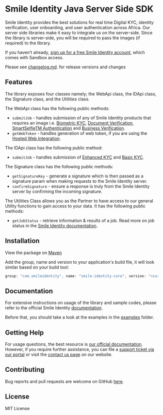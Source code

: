 # Smile Identity Java Server Side SDK

Smile Identity provides the best solutions for real time Digital KYC, identity verification, user onboarding, and user authentication across Africa. Our server side libraries make it easy to integrate us on the server-side. Since the library is server-side, you will be required to pass the images (if required) to the library.


 If you haven’t already, [sign up for a free Smile Identity account](https://www.smileidentity.com/schedule-a-demo/), which comes with Sandbox access.


Please see [changelog.md](https://github.com/smileidentity/smile-identity-core-java/blob/master/changelog.md). for release versions and changes


## Features
The library exposes four classes namely; the WebApi class, the IDApi class, the Signature class, and the Utilities class.

The WebApi class has the following public methods:
 - `submitJob` -  handles submission of any of Smile Identity products that requires an image i.e. [Biometric KYC](https://docs.smileidentity.com/products/biometric-kyc), [Document Verification](https://docs.smileidentity.com/products/document-verification), [SmartSelfieTM  Authentication](https://docs.smileidentity.com/products/biometric-authentication) and [Business Verification](https://docs.smileidentity.com/products/for-businesses-kyb/business-verification).
 - `getWebToken` - handles generation of web token, if you are using the [Hosted Web Integration](https://docs.smileidentity.com/web-mobile-web/web-integration-beta).

 The IDApi class has the following public method:

- `submitJob` - handles submission of [Enhanced KYC](https://docs.smileidentity.com/products/identity-lookup) and [Basic KYC](https://docs.smileidentity.com/products/id-verification).

The Signature class has the following public methods:

- `getSignatureKey` - generate a signature which is then passed as a signature param when making requests to the Smile Identity server.
- `confirmSignature` - ensure a response is truly from the Smile Identity server by confirming the incoming signature.

The Utilities Class allows you as the Partner to have access to our general Utility functions to gain access to your data. It has the following public methods:

- `getJobStatus` - retrieve information & results of a job. Read more on job status in the [Smile Identity documentation](https://docs.smileidentity.com/further-reading/job-status).

## Installation

View the package on [Maven](https://search.maven.org/search?q=a:smile-identity-core)

Add the group, name and version to your application's build file, it will look similar based on your build tool:

```java
group: "com.smileidentity", name: "smile-identity-core", version: "<current-version>"
```

## Documentation

For extensive instructions on usage of the library and sample codes, please refer to the official Smile Identity [documentation](https://docs.smileidentity.com/server-to-server/java).

Before that, you should take a look at the examples in the [examples](/examples) folder.

## Getting Help

For usage questions, the best resource is [our official documentation](https://docs.smileidentity.com). However, if you require further assistance, you can file a [support ticket via our portal](https://portal.smileidentity.com/partner/support/tickets) or visit the [contact us page](https://portal.smileidentity.com/partner/support/tickets) on our website.

## Contributing

Bug reports and pull requests are welcome on GitHub [here](https://github.com/smileidentity/smile-identity-core-java).

## License

MIT License

